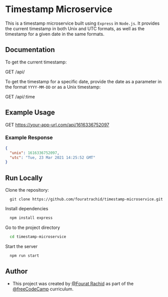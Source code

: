 # Timestamp Microservice

This is a timestamp microservice built using `Express` in `Node.js`. It provides the current timestamp in both Unix and UTC formats, as well as the timestamp for a given date in the same formats.

## Documentation

To get the current timestamp:

GET /api/

To get the timestamp for a specific date, provide the date as a parameter in the format `YYYY-MM-DD` or as a Unix timestamp:

GET /api/:time

## Example Usage

GET https://your-app-url.com/api/1616336752097

### Example Response

```json
{
  "unix": 1616336752097,
  "utc": "Tue, 23 Mar 2021 14:25:52 GMT"
}
```

## Run Locally

Clone the repository:

```
  git clone https://github.com/fouratrachid/timestamp-microservice.git
```

Install dependencies

```bash
  npm install express
```

Go to the project directory

```bash
  cd timestamp-microservice
```

Start the server

```bash
  npm run start
```

## Author

- This project was created by [@Fourat Rachid](https://github.com/fouratrachid) as part of the [@freeCodeCamp](https://www.freecodecamp.org/learn/back-end-development-and-apis/back-end-development-and-apis-projects/timestamp-microservice) curriculum.
